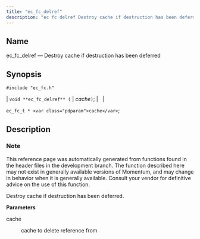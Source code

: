 ```yaml
---
title: "ec_fc_delref"
description: "ec fc delref Destroy cache if destruction has been deferred void ec fc delref cache ec fc t cache This reference page was automatically generated from functions found in the header files in the development branch The function described here may not exist in generally available versions of Momentum and..."
---
```


<a name="apis.ec_fc_delref"></a> 
## Name

ec_fc_delref — Destroy cache if destruction has been deferred

## Synopsis

`#include "ec_fc.h"`

| `void **ec_fc_delref** (` | <var class="pdparam">cache</var>`)`; |   |

`ec_fc_t * <var class="pdparam">cache</var>`;<a name="idp52098944"></a> 
## Description

### Note

This reference page was automatically generated from functions found in the header files in the development branch. The function described here may not exist in generally available versions of Momentum, and may change in behavior when it is generally available. Consult your vendor for definitive advice on the use of this function.

Destroy cache if destruction has been deferred.

**<a name="idp52101824"></a> Parameters**

<dl class="variablelist">

<dt>cache</dt>

<dd>

cache to delete reference from

</dd>

</dl>